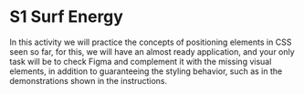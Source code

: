 # S1 Surf Energy

In this activity we will practice the concepts of positioning elements in CSS seen so far, for this, we will have an almost ready application, and your only task will be to check Figma and complement it with the missing visual elements, in addition to guaranteeing the styling behavior, such as in the demonstrations shown in the instructions.

